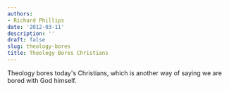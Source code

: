 ```yaml
---
authors:
- Richard Phillips
date: '2012-03-11'
description: ''
draft: false
slug: theology-bores
title: Theology Bores Christians
---
```

Theology bores today's Christians, which is another way of saying we are bored with God himself.



